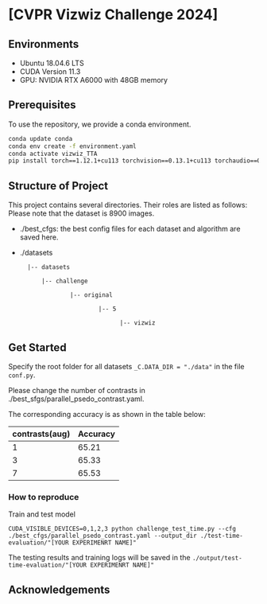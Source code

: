 # [CVPR Vizwiz Challenge 2024]
## Environments
+ Ubuntu 18.04.6 LTS
+ CUDA Version 11.3
+ GPU: NVIDIA RTX A6000 with 48GB memory

## Prerequisites

To use the repository, we provide a conda environment.

```bash
conda update conda
conda env create -f environment.yaml
conda activate vizwiz_TTA
pip install torch==1.12.1+cu113 torchvision==0.13.1+cu113 torchaudio==0.12.1 --extra-index-url https://download.pytorch.org/whl/cu113
```

## Structure of Project

This project contains several directories. Their roles are listed as follows:
Please note that the dataset is 8900 images.

+ ./best_cfgs: the best config files for each dataset and algorithm are saved here.
+ ./datasets
  
  	    |-- datasets 
  	
  	        |-- challenge
  	
  	                |-- original
  	
  	                        |-- 5
  	
  	                              |-- vizwiz

  
## Get Started

Specify the root folder for all datasets `_C.DATA_DIR = "./data"` in the file `conf.py`.

Please change the number of contrasts in ./best_sfgs/parallel_psedo_contrast.yaml.

The corresponding accuracy is as shown in the table below:

|contrasts(aug)|Accuracy|
|------|---|
|1|65.21|
|3|65.33|
|7|65.53|

### How to reproduce

Train and test model

    CUDA_VISIBLE_DEVICES=0,1,2,3 python challenge_test_time.py --cfg ./best_cfgs/parallel_psedo_contrast.yaml --output_dir ./test-time-evaluation/"[YOUR EXPERIMENRT NAME]"

The testing results and training logs will be saved in the `./output/test-time-evaluation/"[YOUR EXPERIMENRT NAME]"`

## Acknowledgements


